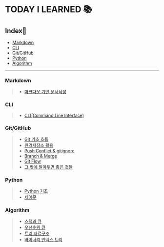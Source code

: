 # TODAY I LEARNED 📚

## Index📑
- [Markdown](#markdown)
- [CLI](#cli)
- [Git/GitHub](#gitgithub)
- [Python](#python)
- [Algorithm](#algorithm)

___

### **Markdown**
  >- [마크다운 기반 문서작성](./MarkDown/MarkDown.md)

### **CLI**
  >- [CLI(Command Line Interface)](./CLI/CLI.md)

### **Git/GitHub**
  >- [Git 기초 흐름](./Git%20%26%20GitHub/Git%20%EA%B8%B0%EC%B4%88%20%ED%9D%90%EB%A6%84.md)
  >- [원격저장소 활용](./Git%20%26%20GitHub/%EC%9B%90%EA%B2%A9%EC%A0%80%EC%9E%A5%EC%86%8C%20%ED%99%9C%EC%9A%A9.md)
  >- [Push Conflict & gitignore](./Git%20%26%20GitHub/Push%20Conflict%20%26%20gitignore.md)
  >- [Branch & Merge](./Git%20%26%20GitHub/Branch%20%26%20Merge.md)
  >- [Git Flow](./Git%20%26%20GitHub/Git%20Flow.md)
  >- [그 밖에 알아두면 좋은 것들](./Git%20%26%20GitHub/%EA%B7%B8%20%EB%B0%96%EC%97%90%20%EC%95%8C%EC%95%84%EB%91%90%EB%A9%B4%20%EC%A2%8B%EC%9D%80%20%EA%B2%83%EB%93%A4.md)

### **Python**
  >- [Python 기초](./Python/Python%20%EA%B8%B0%EC%B4%88.md)
  >- [제어문](./Python/%EC%A0%9C%EC%96%B4%EB%AC%B8.md)

### **Algorithm**
  >- [스택과 큐](./Algorithm/Stack%20%26%20Queue.md)
  >- [우선순위 큐](./Algorithm/Priority%20Queue.md)
  >- [트리 자료구조](./Algorithm/Tree.md)
  >- [바이너리 인덱스 트리](./Algorithm/Binary%20Indexed%20Tree.md)